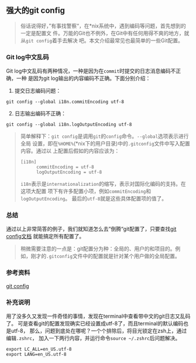 强大的git config
---

> 俗话说得好，”有事找警察“，在*nix系统中，遇到编码等问题，首先想到的一定是配置文
> 件。万能的Git也不例外，在Git中有任何用得不爽的地方，就从`git config`着手去解决
> 吧。本文介绍最常见也最简单的一些Git配置。

### Git log中文乱码

Git log中文乱码有两种情况，一种是因为在`commit`时提交的日志消息编码不正确，一种
是因为git log输出的内容编码不正确。下面分别介绍：

1. 提交日志编码问题：

`git config --global i18n.commitEncoding utf-8`

2. 日志输出编码不正确：

`git config --global i18n.logOutputEncoding utf-8`

> 简单解释下：`git config`是调用`git`的`config`命令。`--global`选项表示进行全局
> 设置，即在`%HOME%`(*nix下的用户目录)中的`.gitconfig`文件中写入配置内容。通过以
> 上配置后假如的内容应该为：
> ```
> [i18n]
>       commitEncoding = utf-8
>       logOutputEncoding = utf-8
> ```
> `i18n`表示是`internationalization`的缩写，表示对国际化编码的支持。在这项大配置
> 项下有许多配置小项，例如`commitEncoding`和`logOutputEncoding`。
> 最后的`utf-8`就是这些具体配置项的值了。

### 总结

通过以上非常简答的例子，我们就知道怎么去”倒腾“git配置了，只要查找[git config文档](http://git-scm.com/docs/git-config)
就能搞定所有配置了。


>  稍微需要注意的一点是：git配置分为种：全局的、用户的和项目的。例如，刚才的`.gitconfig`文件中的配置就是针对某个用户做的全局配置。


### 参考资料

[git config](http://git-scm.com/docs/git-config)

### 补充说明

用了没多久又发现一件奇怪的事情，发现在terminal中查看带中文的git日志又乱码了。
可是查看git的配置发现确实已经设置成utf-8了，而且terminal的默认编码也是utf-8，
那么，问题到底处在哪呢？一个个排除后，将目光锁定在zsh上，通过编辑`.zshrc`，
加入一下两行内容，并运行命令`source ~/.zshrc`后问题解决。

```
export LC_ALL=en_US.utf-8
export LANG=en_US.utf-8
```
